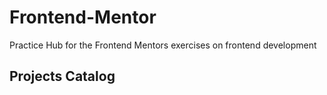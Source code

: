 # Frontend-Mentor
Practice Hub for the Frontend Mentors exercises on frontend development

## Projects Catalog

